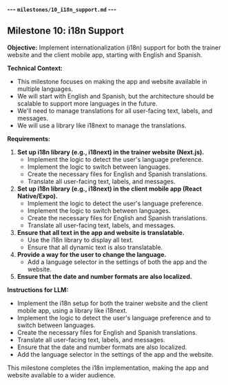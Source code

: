 **--- `milestones/10_i18n_support.md` ---**

## Milestone 10: i18n Support

**Objective:** Implement internationalization (i18n) support for both the trainer website and the client mobile app, starting with English and Spanish.

**Technical Context:**

*   This milestone focuses on making the app and website available in multiple languages.
*   We will start with English and Spanish, but the architecture should be scalable to support more languages in the future.
*   We'll need to manage translations for all user-facing text, labels, and messages.
*   We will use a library like i18next to manage the translations.

**Requirements:**

1.  **Set up i18n library (e.g., i18next) in the trainer website (Next.js).**
    *   Implement the logic to detect the user's language preference.
    *   Implement the logic to switch between languages.
    *   Create the necessary files for English and Spanish translations.
    *   Translate all user-facing text, labels, and messages.
2.  **Set up i18n library (e.g., i18next) in the client mobile app (React Native/Expo).**
    *   Implement the logic to detect the user's language preference.
    *   Implement the logic to switch between languages.
    *   Create the necessary files for English and Spanish translations.
    *   Translate all user-facing text, labels, and messages.
3.  **Ensure that all text in the app and website is translatable.**
    *   Use the i18n library to display all text.
    *   Ensure that all dynamic text is also translatable.
4.  **Provide a way for the user to change the language.**
    *   Add a language selector in the settings of both the app and the website.
5.  **Ensure that the date and number formats are also localized.**

**Instructions for LLM:**

*   Implement the i18n setup for both the trainer website and the client mobile app, using a library like i18next.
*   Implement the logic to detect the user's language preference and to switch between languages.
*   Create the necessary files for English and Spanish translations.
*   Translate all user-facing text, labels, and messages.
*   Ensure that the date and number formats are also localized.
*  Add the language selector in the settings of the app and the website.

This milestone completes the i18n implementation, making the app and website available to a wider audience.